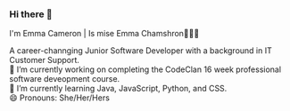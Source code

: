 ### Hi there 👋

I'm Emma Cameron | Is mise Emma Chamshron👩🏻‍💻

A career-channging Junior Software Developer with a background in IT Customer Support.
<br>
🔭 I’m currently working on completing the CodeClan 16 week professional software deveopment course.
<br>
🌱 I’m currently learning Java, JavaScript, Python, and CSS.
<br>
😄 Pronouns: She/Her/Hers

<!--
**Chamsron/Chamsron** is a ✨ _special_ ✨ repository because its `README.md` (this file) appears on your GitHub profile.

Here are some ideas to get you started:

- 🔭 I’m currently working on ...
- 🌱 I’m currently learning ...
- 👯 I’m looking to collaborate on ...
- 🤔 I’m looking for help with ...
- 💬 Ask me about ...
- 📫 How to reach me: ...
- 😄 Pronouns: ...
- ⚡ Fun fact: ...
-->

